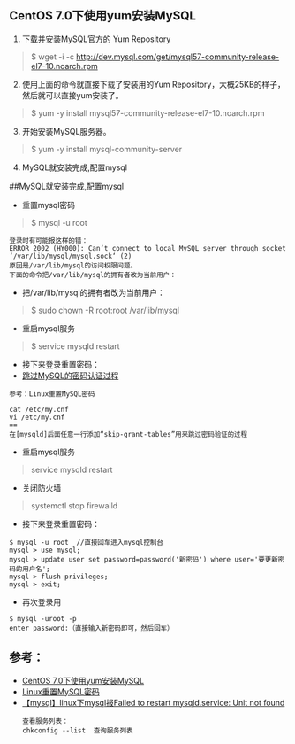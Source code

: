 ## CentOS 7.0下使用yum安装MySQL
1. 下载并安装MySQL官方的 Yum Repository
> $ wget -i -c http://dev.mysql.com/get/mysql57-community-release-el7-10.noarch.rpm
2. 使用上面的命令就直接下载了安装用的Yum Repository，大概25KB的样子，然后就可以直接yum安装了。
> $ yum -y install mysql57-community-release-el7-10.noarch.rpm  
3. 开始安装MySQL服务器。
> $ yum -y install mysql-community-server
4. MySQL就安装完成,配置mysql

##MySQL就安装完成,配置mysql
- 重置mysql密码
> $ mysql -u root
```
登录时有可能报这样的错：
ERROR 2002 (HY000): Can‘t connect to local MySQL server through socket ‘/var/lib/mysql/mysql.sock‘ (2)
原因是/var/lib/mysql的访问权限问题。
下面的命令把/var/lib/mysql的拥有者改为当前用户：
```
- 把/var/lib/mysql的拥有者改为当前用户：
> $ sudo chown -R root:root /var/lib/mysql
- 重启mysql服务
> $ service mysqld restart

- 接下来登录重置密码：
- [跳过MySQL的密码认证过程](https://blog.csdn.net/fmwind/article/details/81941790)
```
参考：Linux重置MySQL密码

cat /etc/my.cnf
vi /etc/my.cnf
==
在[mysqld]后面任意一行添加“skip-grant-tables”用来跳过密码验证的过程
```
- 重启mysql服务
> service mysqld restart
- 关闭防火墙
> systemctl stop firewalld
- 接下来登录重置密码：
```
$ mysql -u root  //直接回车进入mysql控制台
mysql > use mysql;
mysql > update user set password=password('新密码') where user='要更新密码的用户名';
mysql > flush privileges;
mysql > exit;
```
- 再次登录用
```
$ mysql -uroot -p
enter password:（直接输入新密码即可，然后回车）
```

## 参考：
- [CentOS 7.0下使用yum安装MySQL](https://segmentfault.com/a/1190000015216149)
- [Linux重置MySQL密码](https://blog.csdn.net/fmwind/article/details/81941790)
- [【mysql】linux下mysql报Failed to restart mysqld.service: Unit not found](https://blog.csdn.net/qq_31083947/article/details/90248565)
    ```
    查看服务列表：
    chkconfig --list  查询服务列表
    ```